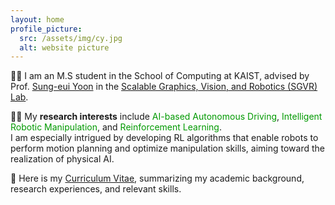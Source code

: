 ```yaml
---
layout: home
profile_picture:
  src: /assets/img/cy.jpg
  alt: website picture
---
```

<p>
  👨‍🎓 I am an M.S student in the School of Computing at KAIST, advised by Prof. <a href="https://sgvr.kaist.ac.kr/~sungeui/">Sung-eui Yoon</a> in the <a href="https://sgvr.kaist.ac.kr/">Scalable Graphics, Vision, and Robotics (SGVR) Lab</a>.
</p>

<p>
  👨‍🔬 My <b>research interests</b> include <font color='#009900'>AI-based Autonomous Driving</font>, <font color='#009900'>Intelligent Robotic Manipulation</font>, and <font color='#009900'>Reinforcement Learning</font>. <br> I am especially intrigued by developing RL algorithms that enable robots to perform motion planning and optimize manipulation skills, aiming toward the realization of physical AI.
</p>

<p>
  📝 Here is my <a href="https://drive.google.com/file/d/1jujS6oCbr5--ePoY8N1Yh9ACIArTMyR6/view?usp=sharing">Curriculum Vitae</a>, summarizing my academic background, research experiences, and relevant skills.
</p>
